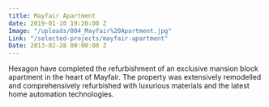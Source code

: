 ```yaml
---
title: Mayfair Apartment
date: 2019-01-10 19:20:00 Z
Image: "/uploads/004_Mayfair%20Apartment.jpg"
Link: "/selected-projects/mayfair-apartment"
Date: 2013-02-28 00:00:00 Z
---
```


Hexagon have completed the refurbishment of an exclusive mansion block apartment in the heart of Mayfair. The property was extensively remodelled and comprehensively refurbished with luxurious materials and the latest home automation technologies.